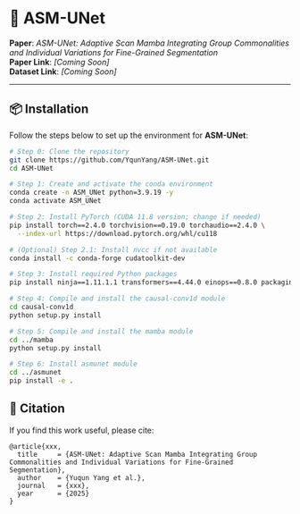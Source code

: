 # 🧠 ASM-UNet

**Paper**: *ASM-UNet: Adaptive Scan Mamba Integrating Group Commonalities and Individual Variations for Fine-Grained Segmentation*  
**Paper Link**: *[Coming Soon]*  
**Dataset Link**: *[Coming Soon]*

---

## 📦 Installation

Follow the steps below to set up the environment for **ASM-UNet**:

```bash
# Step 0: Clone the repository
git clone https://github.com/YqunYang/ASM-UNet.git
cd ASM-UNet

# Step 1: Create and activate the conda environment
conda create -n ASM_UNet python=3.9.19 -y
conda activate ASM_UNet

# Step 2: Install PyTorch (CUDA 11.8 version; change if needed)
pip install torch==2.4.0 torchvision==0.19.0 torchaudio==2.4.0 \
  --index-url https://download.pytorch.org/whl/cu118

# (Optional) Step 2.1: Install nvcc if not available
conda install -c conda-forge cudatoolkit-dev

# Step 3: Install required Python packages
pip install ninja==1.11.1.1 transformers==4.44.0 einops==0.8.0 packaging hiddenlayer IPython

# Step 4: Compile and install the causal-conv1d module
cd causal-conv1d
python setup.py install

# Step 5: Compile and install the mamba module
cd ../mamba
python setup.py install

# Step 6: Install asmunet module
cd ../asmunet
pip install -e .
```


## 📖 Citation

If you find this work useful, please cite:

```
@article{xxx,
  title     = {ASM-UNet: Adaptive Scan Mamba Integrating Group Commonalities and Individual Variations for Fine-Grained Segmentation},
  author    = {Yuqun Yang et al.},
  journal   = {xxx},
  year      = {2025}
}
